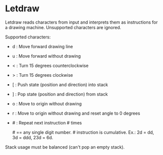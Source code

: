 # Letdraw

Letdraw reads characters from input and interprets them as instructions for a
drawing machine. Unsupported characters are ignored.

Supported characters:

* d : Move forward drawing line
* u : Move forward without drawing
* \< : Turn 15 degrees counterclockwise
* \> : Turn 15 degrees clockwise
* [ : Push state (position and direction) into stack
* ] : Pop state (position and direction) from stack
* o : Move to origin without drawing
* r : Move to origin without drawing and reset angle to 0 degrees
* \# : Repeat next instruction # times

  \# == any single digit number.
  \# instruction is cumulative. Ex.: 2d = dd, 3d = ddd, 23d = 6d.

Stack usage must be balanced (can't pop an empty stack).
